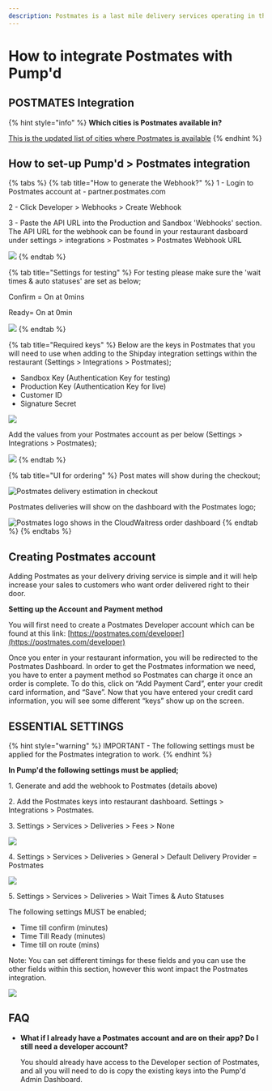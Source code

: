 ```yaml
---
description: Postmates is a last mile delivery services operating in the USA.
---
```


# How to integrate Postmates with Pump'd

## POSTMATES Integration

{% hint style="info" %}
**Which cities is Postmates available in?**

[This is the updated list of cities where Postmates is available](https://www.notion.so/cloudwaitresswiki/POSTMATES-Integration-ca913853d3ad493eb935d2a5f1120c30#8f10f90feb7a4b94ab35dfdbe0b14158)
{% endhint %}

## How to set-up Pump'd > Postmates integration

{% tabs %}
{% tab title="How to generate the Webhook?" %}
1 - Login to Postmates account at - partner.postmates.com

2 - Click Developer > Webhooks > Create Webhook

3 - Paste the API URL into the Production and Sandbox 'Webhooks' section. The API URL for the webhook can be found in your restaurant dasboard under settings > integrations > Postmates > Postmates Webhook URL

![](../.gitbook/assets/generate-postmates-webhook.png)
{% endtab %}

{% tab title="Settings for testing" %}
For testing please make sure the 'wait times & auto statuses' are set as below;

Confirm = On at 0mins

Ready= On at 0min

![](../.gitbook/assets/postmates-testing-settings-cloudwaitress.png)
{% endtab %}

{% tab title="Required keys" %}
Below are the keys in Postmates that you will need to use when adding to the Shipday integration settings within the restaurant (Settings > Integrations > Postmates);

* Sandbox Key (Authentication Key for testing)
* Production Key (Authentication Key for live)
* Customer ID
* Signature Secret

![](../.gitbook/assets/postmates-required-keys.png)

Add the values from your Postmates account as per below (Settings > Integrations > Postmates);

![](../.gitbook/assets/settings-integration-postmates.png)
{% endtab %}

{% tab title="UI for ordering" %}
Post mates will show during the checkout;

![Postmates delivery estimation in checkout](../.gitbook/assets/postmates-checkout-ui.png)

Postmates deliveries will show on the dashboard with the Postmates logo;

![Postmates logo shows in the CloudWaitress order dashboard](../.gitbook/assets/postmates-dashboard-ui.png)
{% endtab %}
{% endtabs %}

## **Creating Postmates account**

Adding Postmates as your delivery driving service is simple and it will help increase your sales to customers who want order delivered right to their door.

**Setting up the Account and Payment method**

You will first need to create a Postmates Developer account which can be found at this link: [https://postmates.com/developer](https://postmates.com/developer)

Once you enter in your restaurant information, you will be redirected to the Postmates Dashboard. In order to get the Postmates information we need, you have to enter a payment method so Postmates can charge it once an order is complete. To do this, click on “Add Payment Card”, enter your credit card information, and “Save”. Now that you have entered your credit card information, you will see some different “keys” show up on the screen.

## ESSENTIAL SETTINGS

{% hint style="warning" %}
IMPORTANT - The following settings must be applied for the Postmates integration to work.
{% endhint %}

**In Pump'd the following settings must be applied;**

1\. Generate and add the webhook to Postmates (details above)

2\. Add the Postmates keys into restaurant dashboard. Settings > Integrations > Postmates.

3\. Settings > Services > Deliveries > Fees > None

![](../.gitbook/assets/postmates-essential-settings-1.png)

4\. Settings > Services > Deliveries > General > Default Delivery Provider = Postmates

![](../.gitbook/assets/postmates-essential-settings-2.png)

5\. Settings > Services > Deliveries > Wait Times & Auto Statuses

The following settings MUST be enabled;

* Time till confirm (minutes)
* Time Till Ready (minutes)
* Time till on route (mins)

Note: You can set different timings for these fields and you can use the other fields within this section, however this wont impact the Postmates integration.

![](../.gitbook/assets/postmates-essential-settings-3.png)

## FAQ

*   **What if I already have a Postmates account and are on their app? Do I still need a developer account?**

    You should already have access to the Developer section of Postmates, and all you will need to do is copy the existing keys into the Pump'd Admin Dashboard.
